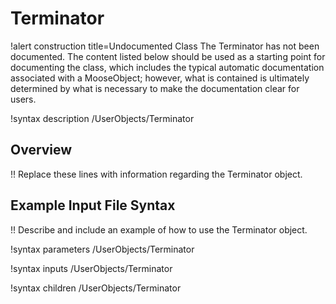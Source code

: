 # Terminator

!alert construction title=Undocumented Class
The Terminator has not been documented. The content listed below should be used as a starting point for
documenting the class, which includes the typical automatic documentation associated with a
MooseObject; however, what is contained is ultimately determined by what is necessary to make the
documentation clear for users.

!syntax description /UserObjects/Terminator

## Overview

!! Replace these lines with information regarding the Terminator object.

## Example Input File Syntax

!! Describe and include an example of how to use the Terminator object.

!syntax parameters /UserObjects/Terminator

!syntax inputs /UserObjects/Terminator

!syntax children /UserObjects/Terminator
